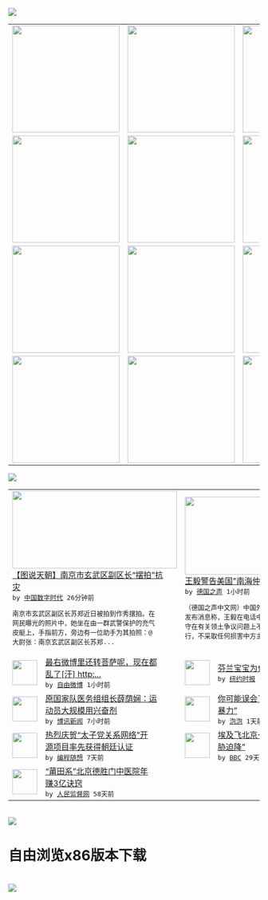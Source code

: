 

<a href="https://github.com/greatfire/z/raw/master/FreeBrowser.apk"><img src="https://raw.githubusercontent.com/greatfire/wiki/master/x/header.png" /></a><table><tr><td width="262" align="center" valign="center"><a href="https://github.com/greatfire/wiki/wiki/nyt" title="纽约时报中文网 国际纵览"><img src="https://raw.githubusercontent.com/greatfire/wiki/master/x/nyt_flag.png" width="215"/></a></td><td width="262" align="center" valign="center"><a href="https://github.com/greatfire/wiki/wiki/dw" title=""><img src="https://raw.githubusercontent.com/greatfire/wiki/master/x/dw_flag.png" width="215"/></a></td><td width="262" align="center" valign="center"><a href="https://github.com/greatfire/wiki/wiki/rmjd" title=""><img src="https://raw.githubusercontent.com/greatfire/wiki/master/x/rmjd_flag.png" width="215"/></a></td></tr><tr><td width="262" align="center" valign="center"><a href="https://github.com/paopaonetizen/website" title="泡泡 - 未经审查的互联网信息"><img src="https://raw.githubusercontent.com/greatfire/wiki/master/x/pp_flag.png" width="215"/></a></td><td width="262" align="center" valign="center"><a href="https://github.com/getlantern/mirror" title="以及自由微博和GreatFire.org官方中文论坛"><img src="https://raw.githubusercontent.com/greatfire/wiki/master/x/lantern_flag.png" width="215"/></a></td><td width="262" align="center" valign="center"><a href="https://github.com/cdtmirrors/m/" title=""><img src="https://raw.githubusercontent.com/greatfire/wiki/master/x/cdt_flag.png" width="215"/></a></td></tr><tr><td width="262" align="center" valign="center"><a href="https://github.com/program-think/blog" title="编程随想的博客"><img src="https://raw.githubusercontent.com/greatfire/wiki/master/x/pt_flag.png" width="215"/></a></td><td width="262" align="center" valign="center"><a href="https://github.com/greatfire/wiki/wiki/bbc" title=""><img src="https://raw.githubusercontent.com/greatfire/wiki/master/x/bbc_flag.png" width="215"/></a></td><td width="262" align="center" valign="center"><a href="https://github.com/freeweibo/s" title="自由微博 - 匿名和不受屏蔽的新浪微博搜索"><img src="https://raw.githubusercontent.com/greatfire/wiki/master/x/fw_flag.png" width="215"/></a></td></tr><tr><td width="262" align="center" valign="center"><a href="https://github.com/greatfire/wiki/wiki/google" title=""><img src="https://raw.githubusercontent.com/greatfire/wiki/master/x/google_flag.png" width="215"/></a></td><td width="262" align="center" valign="center"><a href="https://github.com/bxnews/boxun" title=""><img src="https://raw.githubusercontent.com/greatfire/wiki/master/x/bx_flag.png" width="215"/></a></td><td width="262" align="center" valign="center"><a href="https://github.com/greatfire/wiki/wiki/open-source" title="欢迎访问GreatFire.org开发者项目网站"><img src="https://raw.githubusercontent.com/greatfire/wiki/master/x/open-source_flag.png" width="215"/></a></td></tr></table><img src="https://raw.githubusercontent.com/greatfire/wiki/master/x/newsfeed text.png" /><table cols="4"><tr><td colspan="2" width="380"><a href="http://feedproxy.google.com/~r/chinadigitaltimes/IyPt/~3/s2Yc8-0fGNI/"><img src="http://i2.wp.com/chinadigitaltimes.net/chinese/files/2016/07/68a0e69dgw1f5l7mhj5ptj20m80goq4o.jpg?resize=525%2C394" width="330" height="156"/></a></br><a href="http://feedproxy.google.com/~r/chinadigitaltimes/IyPt/~3/s2Yc8-0fGNI/">【图说天朝】南京市玄武区副区长“摆拍”抗<br/>灾</a></br><kbd> by <a href="http://chinadigitaltimes.net/chinese/">中国数字时代</a> 26分钟前 </kbd></br><pre>南京市玄武区副区长苏郑近日被拍到作秀摆拍。在<br/>网民曝光的照片中，她坐在由一群武警保护的充气<br/>皮艇上，手指前方，旁边有一位助手为其拍照：@<br/>大尉张：南京玄武区副区长苏郑...</pre></td><td colspan="2" width="380"><a href="http://dw.com/p/1JKv5?maca=chi-GK-text-greatfire-all-chinese-15625-xml-mrss"><img src="http://www.dw.com/image/0,,18628727_302,00.jpg" width="330" height="156"/></a></br><a href="http://dw.com/p/1JKv5?maca=chi-GK-text-greatfire-all-chinese-15625-xml-mrss">王毅警告美国"南海仲裁闹剧该收场了"</a></br><kbd> by <a href="http://dw.de">德国之声</a> 1小时前 </kbd></br><pre>（德国之声中文网）中国外交部周三（7月6日）<br/>发布消息称，王毅在电话中对克里表示，美国应恪<br/>守在有关领土争议问题上不持立场的承诺，谨言慎<br/>行，不采取任何损害中方主权和...</pre></td></tr><tr><td><img src="http://ww4.sinaimg.cn/large/53ae0b70jw1f5kyn4zv0uj20dg0bi40w.jpg" width="50" height="50"/></td><td width="280"><a href="https://freeweibo.com/weibo/3994605719051091">最右微博里还转菩萨呢，现在都<br/>乱了[汗] http:...</a></br><kbd> by <a href="https://freeweibo.com/">自由微博</a> 1小时前 </kbd></td><td><img src="https://static01.nyt.com/images/2016/07/08/world/what-in-the-world/08wit_finland/08wit_finland-articleLarge.jpg" width="50" height="50"/></td><td width="280"><a href="https://d7odklm2qes9e.cloudfront.net/international/20160707/finland-baby-box/">芬兰宝宝为什么睡在纸箱里</a></br><kbd> by <a href="http://m.cn.nytimes.com/">纽约时报</a> 4小时前 </kbd></td></tr><tr><td><img src="https://raw.githubusercontent.com/greatfire/wiki/master/x/bx_logo.png" width="50" height="50"/></td><td width="280"><a href="http://www.boxun.com/news/gb/china/2016/07/201607071226.shtml">原国家队医务组组长薛荫娴：运<br/>动员大规模用兴奋剂</a></br><kbd> by <a href="http://www.boxun.com">博讯新闻</a> 7小时前 </kbd></td><td><img src="https://raw.githubusercontent.com/greatfire/wiki/master/x/pp_logo.png" width="50" height="50"/></td><td width="280"><a href="https://pao-pao.net/article/715">你可能误会了的“暴力”和“非<br/>暴力”</a></br><kbd> by <a href="https://pao-pao.net">泡泡</a> 1天前 </kbd></td></tr><tr><td><img src="https://raw.githubusercontent.com/greatfire/wiki/master/x/pt_logo.png" width="50" height="50"/></td><td width="280"><a href="http://feedproxy.google.com/~r/programthink/~3/-EmAkH3jRnY/github-take-down-zhao-repository.html">热烈庆贺“太子党关系网络”开<br/>源项目率先获得朝廷认证</a></br><kbd> by <a href="http://program-think.blogspot.com">编程随想</a> 7天前 </kbd></td><td><img src="http://a.files.bbci.co.uk/worldservice/live/assets/images/2016/05/19/160519172724_egypt_air_plane_144x81__nocredit.jpg" width="50" height="50"/></td><td width="280"><a href="http://www.bbc.com/zhongwen/simp/world/2016/06/160608_egypt_china_flight_uzbekistan">埃及飞北京一架客机“因炸弹威<br/>胁迫降”</a></br><kbd> by <a href="http://www.bbc.co.uk/zhongwen/simp">BBC</a> 29天前 </kbd></td></tr><tr><td><img src="http://www.rmjdw.com/uploads/160510/3-1605102102421C.jpg" width="50" height="50"/></td><td width="280"><a href="http://www.rmjdw.com//tebiebaodao/20160510/15526.html">“莆田系”北京德胜门中医院年<br/>赚3亿诀窍 </a></br><kbd> by <a href="http://www.rmjdw.com/">人民监督网</a> 58天前 </kbd></td></table></br><a href="https://github.com/greatfire/z/raw/master/FreeBrowser.apk"><img src="https://raw.githubusercontent.com/greatfire/wiki/master/x/download app.png" /></a><h1>自由浏览x86版本下载<h1><a href="https://github.com/greatfire/z/raw/master/FreeBrowser-x86.apk"><img src="https://raw.githubusercontent.com/greatfire/images/master/fb86.qr.png" /></a>